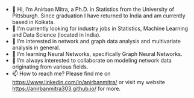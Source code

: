 - 👋 Hi, I’m Anirban Mitra, a Ph.D. in Statistics from the University of Pittsburgh. Since graduation I have returned to India and am currently based in Kolkata.
- 💼 I'm currently looking for industry jobs in Statistics, Machine Learning and Data Science (located in India).
- 👀 I’m interested in network and graph data analysis and multivariate analysis in general.
- 🌱 I’m learning Neural Networks, specifically Graph Neural Networks.
- 💞️ I’m always interested to collaborate on modeling network data originating from various fields.
- 📫 How to reach me? Please find me on https://www.linkedin.com/in/anirbanmitra/ or visit my website https://anirbanmitra303.github.io/ for more.

<!---
AnirbanMitra303/AnirbanMitra303 is a ✨ special ✨ repository because its `README.md` (this file) appears on your GitHub profile.
You can click the Preview link to take a look at your changes.
--->
